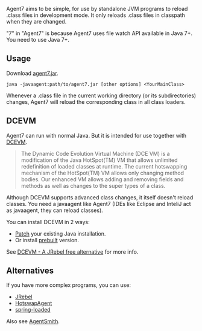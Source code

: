 Agent7 aims to be simple, for use by standalone JVM programs to reload .class
files in development mode. It only reloads .class files in classpath when they
are changed.

"7" in "Agent7" is because Agent7 uses file watch API available in Java 7+.
You need to use Java 7+.

## Usage

Download [agent7.jar](https://github.com/xitrum-framework/agent7/releases/download/v1.0/agent7-1.0.jar).

```
java -javaagent:path/to/agent7.jar [other options] <YourMainClass>
```

Whenever a .class file in the current working directory (or its subdirectories)
changes, Agent7 will reload the corresponding class in all class loaders.

## DCEVM

Agent7 can run with normal Java. But it is intended for use together with
[DCEVM](https://github.com/dcevm/dcevm).

> The Dynamic Code Evolution Virtual Machine (DCE VM) is a modification of the Java HotSpot(TM) VM that allows unlimited redefinition of loaded classes at runtime. The current hotswapping mechanism of the HotSpot(TM) VM allows only changing method bodies. Our enhanced VM allows adding and removing fields and methods as well as changes to the super types of a class.

Although DCEVM supports advanced class changes, it itself doesn't reload classes.
You need a javaagent like Agent7 (IDEs like Eclipse and InteliJ act as javaagent,
they can reload classes).

You can install DCEVM in 2 ways:
* [Patch](https://github.com/dcevm/dcevm/releases) your existing Java installation.
* Or install [prebuilt](http://dcevm.nentjes.com/) version.

See [DCEVM - A JRebel free alternative](http://javainformed.blogspot.jp/2014/01/jrebel-free-alternative.html)
for more info.

## Alternatives

If you have more complex programs, you can use:
* [JRebel](http://zeroturnaround.com/software/jrebel/)
* [HotswapAgent](https://github.com/HotswapProjects/HotswapAgent)
* [spring-loaded](https://github.com/spring-projects/spring-loaded)

Also see [AgentSmith](https://github.com/ffissore/agentsmith).

